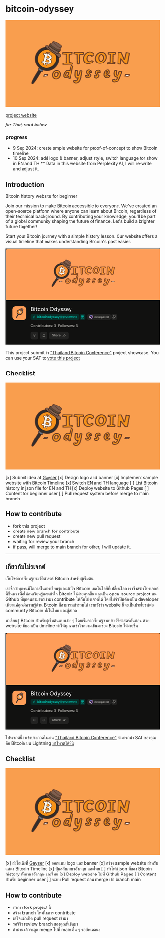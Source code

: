 # bitcoin-odyssey

![Banner](/images/github_banner.png)

[project website](https://mikkipastel.github.io/bitcoin-odyssey/)

*for Thai, read below*

### progress
- 9 Sep 2024: create smple website for proof-of-concept to show Bitcoin timeline
- 10 Sep 2024: add logo & banner, adjust style, switch language for show in EN and TH
** Data in this website from Perplexity AI, I will re-write and adjust it.

## Introduction

Bitcoin history website for beginner

Join our mission to make Bitcoin accessible to everyone. We've created an open-source platform where anyone can learn about Bitcoin, regardless of their technical background. By contributing your knowledge, you'll be part of a global community shaping the future of finance. Let's build a brighter future together!

Start your Bitcoin journey with a simple history lesson. Our website offers a visual timeline that makes understanding Bitcoin's past easier.

![Banner](/images/geyser_fund.png)

This project submit in ["Thailand Bitcoin Conference"](https://geyser.fund/grants/thailandbitcoinconference) project showcase. You can use your SAT to [vote this project](https://geyser.fund/project/bitcoinodyssey)

## Checklist

![Website](/images/github_banner.png)

[x] Submit idea at [Gayser](https://geyser.fund/grants/thailandbitcoinconference)
[x] Design logo and banner
[x] Implement sample website with Bitcoin Timeline
[x] Switch EN and TH language
[ ] List Bitcoin history in json file for EN and TH
[x] Deploy website to Github Pages
[ ] Content for beginner user
[ ] Pull request system before merge to main branch

## How to contribute
- fork this project
- create new branch for contribute
- create new pull request
- waiting for review your branch
- if pass, will merge to main branch
for other, I will update it.

---

## เกี่ยวกับโปรเจกต์

เว็บไซต์การเรียนรู้ประวัติศาสตร์ Bitcoin สำหรับผู้เริ่มต้น

เราชื่อว่าทุกคนมีโอกาสในการเรียนรู้และเข้าใจ Bitcoin เทคโนโลยีที่เปลี่ยนโลก เราจึงสร้างโปรเจกต์นี้ขึ้นมา เพื่อให้คนเรียนรู้และเข้าใจ Bitcoin ได้ง่ายมากขึ้น และเป็น open-source project บน Github ที่ทุกคนสามารถเข้ามา contribute ให้กับโปรเจกต์ได้ โดยไม่จำเป็นต้องเป็น developer เพียงแค่คุณมีความรู้ด้าน Bitcoin ก็สามารถเข้าร่วมได้ เราหวังว่า website นี้จะเป็นประโยชน์ต่อ community Bitcoin ทั้งในไทย และสู่สากล

มาเรียนรู้ Bitcoin สำหรับผู้เริ่มต้นแบบง่าย ๆ โดยเริ่มจากเรียนรู้จากประวัติศาสตร์กันก่อน ด้วย website ที่บอกเป็น timeline ทำให้ทุกคนเข้าใจความเป็นมาของ Bitcoin ได้ง่ายขึ้น

![Banner](/images/geyser_fund.png)

โปรเจกต์นี้ส่งเข้าประกวดในงาน ["Thailand Bitcoin Conference"](https://geyser.fund/grants/thailandbitcoinconference) สามารถนำ SAT ของคุณ คือ Bitcoin บน Lightning [มาโหวตได้ที่นี่](https://geyser.fund/project/bitcoinodyssey)

## Checklist

![Website](/images/github_banner.png)

[x] ส่งไอเดียที่ [Gayser](https://geyser.fund/grants/thailandbitcoinconference)
[x] ออกแบบ logo และ banner
[x] สร้าง sample website สำหรับแสดง Bitcoin Timeline
[x] ปุ่มสลับภาษาอังกฤษ และไทย
[ ] ทำไฟล์ json ที่ของ Bitcoin history ทั้งภาษาอังกฤษ และไทย
[x] Deploy website ไปที่ Github Pages
[ ] Content สำหรับ beginner user
[ ] ระบบ Pull request ก่อน merge เข้า branch main

## How to contribute
- ทำการ fork project นี้
- สร้าง branch ใหม่ในการ contribute
- เสร็จแล้วเปิด pull request เข้ามา
- รอรีวิว review branch ของคุณที่เปิดมา
- ถ้าผ่านแล้วจะถูก merge ไปที่ main
อื่น ๆ รออัพเดตนะ